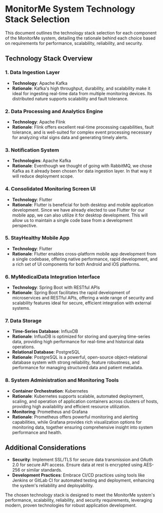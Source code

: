 # MonitorMe System Technology Stack Selection

This document outlines the technology stack selection for each component of the MonitorMe system, detailing the rationale behind each choice based on requirements for performance, scalability, reliability, and security.

## Technology Stack Overview

### 1. Data Ingestion Layer
- **Technology**: Apache Kafka
- **Rationale**: Kafka's high throughput, durability, and scalability make it ideal for ingesting real-time data from multiple monitoring devices. Its distributed nature supports scalability and fault tolerance.

### 2. Data Processing and Analytics Engine
- **Technology**: Apache Flink
- **Rationale**: Flink offers excellent real-time processing capabilities, fault tolerance, and is well-suited for complex event processing necessary for analyzing vital signs data and generating timely alerts.

### 3. Notification System
- **Technologies**: Apache Kafka
- **Rationale**: Eventhough we thought of going with RabbitMQ, we chose Kafka as it already been chosen for data ingestion layer. In that way it will reduce deployment scope.

### 4. Consolidated Monitoring Screen UI
- **Technology**: Flutter
- **Rationale**: Flutter is beneficial for both desktop and mobile application development. Since we have already elected to use Flutter for our mobile app, we can also utilize it for desktop development. This will allow us to maintain a single code base from a development perspective.

### 5. StayHealthy Mobile App
- **Technology**: Flutter
- **Rationale**: Flutter enables cross-platform mobile app development from a single codebase, offering native performance, rapid development, and a rich set of UI components for both Android and iOS platforms.

### 6. MyMedicalData Integration Interface
- **Technology**: Spring Boot with RESTful APIs
- **Rationale**: Spring Boot facilitates the rapid development of microservices and RESTful APIs, offering a wide range of security and scalability features ideal for secure, efficient integration with external systems.

### 7. Data Storage
- **Time-Series Database**: InfluxDB
- **Rationale**: InfluxDB is optimized for storing and querying time-series data, providing high performance for real-time and historical data operations.
- **Relational Database**: PostgreSQL
- **Rationale**: PostgreSQL is a powerful, open-source object-relational database system with strong reliability, feature robustness, and performance for managing structured data and patient metadata.

### 8. System Administration and Monitoring Tools
- **Container Orchestration**: Kubernetes
- **Rationale**: Kubernetes supports scalable, automated deployment, scaling, and operation of application containers across clusters of hosts, providing high availability and efficient resource utilization.
- **Monitoring**: Prometheus and Grafana
- **Rationale**: Prometheus offers powerful monitoring and alerting capabilities, while Grafana provides rich visualization options for monitoring data, together ensuring comprehensive insight into system performance and health.

## Additional Considerations
- **Security**: Implement SSL/TLS for secure data transmission and OAuth 2.0 for secure API access. Ensure data at rest is encrypted using AES-256 or similar standards.
- **Development Practices**: Embrace CI/CD practices using tools like Jenkins or GitLab CI for automated testing and deployment, enhancing the system's reliability and deployability.

The chosen technology stack is designed to meet the MonitorMe system's performance, scalability, reliability, and security requirements, leveraging modern, proven technologies for robust application development.
